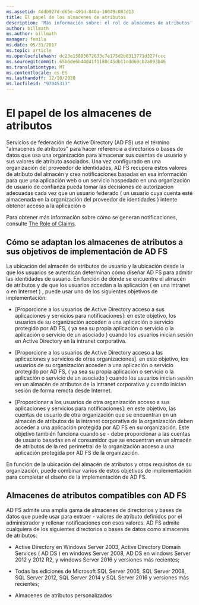 ```yaml
---
ms.assetid: 4ddb927d-d65e-491d-840a-16049c083d13
title: El papel de los almacenes de atributos
description: 'Más información sobre: el rol de almacenes de atributos'
author: billmath
ms.author: billmath
manager: femila
ms.date: 05/31/2017
ms.topic: article
ms.openlocfilehash: dc23e15893672633c7e175d2b0313771d327fccc
ms.sourcegitcommit: 65b6de6b44d41f1180c45db11cdd60cb2a093b46
ms.translationtype: MT
ms.contentlocale: es-ES
ms.lasthandoff: 12/10/2020
ms.locfileid: "97045313"
---
```

# <a name="the-role-of-attribute-stores"></a>El papel de los almacenes de atributos
Servicios de federación de Active Directory (AD FS) usa el término "almacenes de atributos" para hacer referencia a directorios o bases de datos que usa una organización para almacenar sus cuentas de usuario y sus valores de atributo asociados. Una vez configurado en una organización del proveedor de identidades, AD FS recupera estos valores de atributo del almacén y crea notificaciones basadas en esa información para que una aplicación web o un servicio hospedado en una organización de usuario de confianza pueda tomar las decisiones de autorización adecuadas cada vez que un usuario federado \( un usuario cuya cuenta esté almacenada en la organización del proveedor de identidades \) intente obtener acceso a la aplicación o

Para obtener más información sobre cómo se generan notificaciones, consulte [The Role of Claims](The-Role-of-Claims.md).

## <a name="how-attribute-stores-fit-in-with-your-ad-fs-deployment-goals"></a>Cómo se adaptan los almacenes de atributos a sus objetivos de implementación de AD FS
La ubicación del almacén de atributos de usuario y la ubicación desde la que los usuarios se autentican determinan cómo diseñar AD FS para admitir las identidades de usuario. En función de dónde se encuentre el almacén de atributos y de que los usuarios accedan a la aplicación \( en una intranet o en Internet \) , puede usar uno de los siguientes objetivos de implementación:

-   [Proporcione a los usuarios de Active Directory acceso a sus aplicaciones y servicios para notificaciones]: en este objetivo, los usuarios de su organización acceden a una aplicación o servicio protegido por AD FS, \( ya sea su propia aplicación o servicio o la aplicación o servicio de un asociado \) cuando los usuarios inician sesión en Active Directory en la intranet corporativa.

-   [Proporcione a los usuarios de Active Directory acceso a las aplicaciones y servicios de otras organizaciones]. en este objetivo, los usuarios de su organización acceden a una aplicación o servicio protegido por AD FS, \( ya sea su propia aplicación o servicio o la aplicación o servicio de un asociado \) cuando los usuarios inician sesión en un almacén de atributos de la intranet corporativa y cuando inician sesión de forma remota desde Internet.

-   [Proporcionar a los usuarios de otra organización acceso a sus aplicaciones y servicios para notificaciones]: en este objetivo, las cuentas de usuario de otra organización que se encuentran en un almacén de atributos de la intranet corporativa de la organización deben acceder a una aplicación protegida por AD FS en su organización. Este objetivo también funciona cuando se \- debe proporcionar a las cuentas de usuario basadas en el consumidor que se encuentran en un almacén de atributos de la red perimetral de la organización acceso a una aplicación protegida por AD FS de la organización.

En función de la ubicación del almacén de atributos y otros requisitos de su organización, puede combinar varios de estos objetivos de implementación para completar el diseño de la implementación de AD FS.

## <a name="attribute-stores-that-are-supported-by-ad-fs"></a>Almacenes de atributos compatibles con AD FS
AD FS admite una amplia gama de almacenes de directorios y bases de datos que puede usar para extraer \- valores de atributo definidos por el administrador y rellenar notificaciones con esos valores. AD FS admite cualquiera de los siguientes directorios o bases de datos como almacenes de atributos:

-   Active Directory en Windows Server 2003, Active Directory Domain Services \( AD DS \) en windows Server 2008, AD DS en windows Server 2012 y 2012 R2, y windows Server 2016 y versiones más recientes;

-   Todas las ediciones de Microsoft SQL Server 2005, SQL Server 2008, SQL Server 2012, SQL Server 2014 y SQL Server 2016 y versiones más recientes;

-   Almacenes de atributos personalizados

